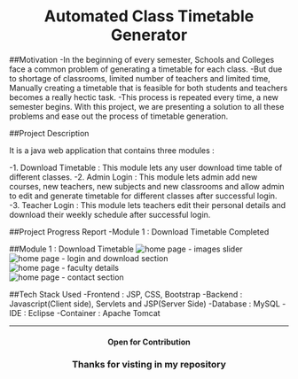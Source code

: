 <h1 align = "center">Automated Class Timetable Generator</h1>

##Motivation
-In the beginning of every semester, Schools and Colleges face a common problem of generating a timetable for each class.
-But due to shortage of classrooms, limited number of teachers and limited time, Manually creating a timetable that is feasible for both students
 and teachers becomes a really hectic task.
-This process is repeated every time, a new semester begins. With this project, we are presenting a solution to all these problems and ease out the 
 process of timetable generation.

##Project Description

<p>It is a java web application that contains three modules :</p>
-1. Download Timetable : This module lets any user download time table of different classes.
-2. Admin Login : This module lets admin add new courses, new teachers, new subjects and new classrooms and 
    allow admin to edit and generate timetable for different classes after successful login.
-3. Teacher Login : This module lets teachers edit their personal details and download their weekly schedule after successful login.

##Project Progress Report
-Module 1 : Download Timetable Completed

##Module 1 : Download Timetable
<img src = "Project Preview/M11" alt="home page - images slider"><br>
<img src = "Project Preview/M12" alt="home page - login and download section"><br>
<img src = "Project Preview/M13" alt="home page - faculty details"><br>
<img src = "Project Preview/M14" alt="home page - contact section"><br>

##Tech Stack Used
-Frontend : JSP, CSS, Bootstrap
-Backend : Javascript(Client side), Servlets and JSP(Server Side)
-Database : MySQL
-IDE : Eclipse
-Container : Apache Tomcat

<hr/>
<h4 align="center"> Open for Contribution </h4>
<h3 align="center">Thanks for visting in my repository </h3>
